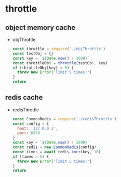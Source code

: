 # throttle

## object memory cache

* objThrottle

  ```javascript
  const throttle = require('./objThrottle')
  const testObj = {}
  const key = `${Date.now() / 1000}`
  const throttleObj = throttle(testObj, key)
  if (throttleObj[key] > 5) {
    throw new Error('limit 5 times!')
  }
  return
  ```

## redis cache

* redisThrottle

  ```javascript
  const CommonRedis = require('./redisThrottle')
  const config = {
    host: '127.0.0.1',
    port: 6379
  }
  const key = `${Date.now() / 1000}`
  const redis = new CommonRedis(config)
  const times = await redis.incr(key, 10)
  if (times > 5) {
    throw new Error('limit 5 times!')
  }
  return
  ```
